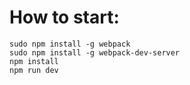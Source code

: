 # How to start:

```
sudo npm install -g webpack
sudo npm install -g webpack-dev-server
npm install
npm run dev
```
